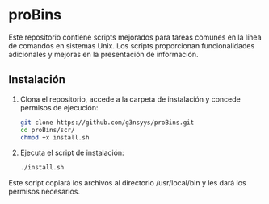# proBins

Este repositorio contiene scripts mejorados para tareas comunes en la línea de comandos en sistemas Unix. Los scripts proporcionan funcionalidades adicionales y mejoras en la presentación de información.

## Instalación

1. Clona el repositorio, accede a la carpeta de instalación y concede permisos de ejecución:

   ```bash
   git clone https://github.com/g3nsyys/proBins.git
   cd proBins/scr/
   chmod +x install.sh

2. Ejecuta el script de instalación:
   ```bash
   ./install.sh

Este script copiará los archivos al directorio /usr/local/bin y les dará los permisos necesarios.

